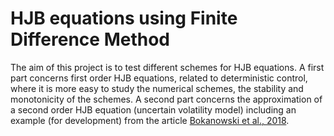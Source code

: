 # HJB equations using Finite Difference Method

The aim of this project is to test different schemes for HJB equations. A first part concerns first order HJB equations, related to deterministic control, where it is more easy to study the numerical schemes, the stability and monotonicity of the schemes. A second part concerns the approximation of a second order HJB equation (uncertain volatility model) including an example (for development) from the article [Bokanowski et al., 2018](https://www.researchgate.net/publication/310329326_High-order_filtered_schemes_for_time-dependent_second_order_HJB_equations).

